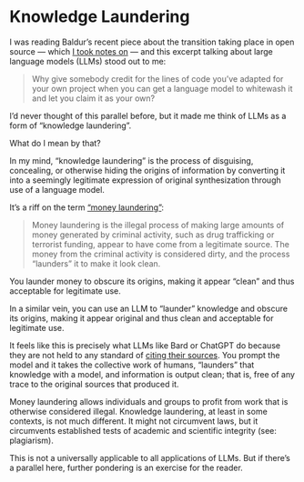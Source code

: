 # Knowledge Laundering

I was reading Baldur’s recent piece about the transition taking place in open source — which [I took notes on](https://notes.jim-nielsen.com/#2023-08-01T0835) — and this excerpt talking about large language models (LLMs) stood out to me:

> Why give somebody credit for the lines of code you’ve adapted for your own project when you can get a language model to whitewash it and let you claim it as your own?

I’d never thought of this parallel before, but it made me think of LLMs as a form of “knowledge laundering”.

What do I mean by that?

In my mind, “knowledge laundering” is the process of disguising, concealing, or otherwise hiding the origins of information by converting it into a seemingly legitimate expression of original synthesization through use of a language model.

It’s a riff on the term [“money laundering”](https://www.investopedia.com/terms/m/moneylaundering.asp):

> Money laundering is the illegal process of making large amounts of money generated by criminal activity, such as drug trafficking or terrorist funding, appear to have come from a legitimate source. The money from the criminal activity is considered dirty, and the process “launders” it to make it look clean.

You launder money to obscure its origins, making it appear “clean” and thus acceptable for legitimate use.

In a similar vein, you can use an LLM to “launder” knowledge and obscure its origins, making it appear original and thus clean and acceptable for legitimate use.

It feels like this is precisely what LLMs like Bard or ChatGPT do because they are not held to any standard of [citing their sources](https://blog.jim-nielsen.com/2023/cite-your-sources-ai/). You prompt the model and it takes the collective work of humans, “launders” that knowledge with a model, and information is output clean; that is, free of any trace to the original sources that produced it.

Money laundering allows individuals and groups to profit from work that is otherwise considered illegal. Knowledge laundering, at least in some contexts, is not much different. It might not circumvent laws, but it circumvents established tests of academic and scientific integrity (see: plagiarism).

This is not a universally applicable to all applications of LLMs. But if there’s a parallel here, further pondering is an exercise for the reader.